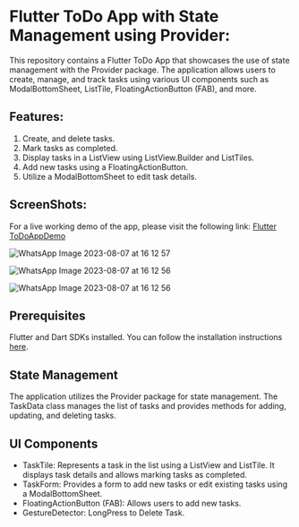 # Flutter ToDo App with State Management using Provider:
This repository contains a Flutter ToDo App that showcases the use of state management with the Provider package. The application allows users to create, manage, and track tasks using various UI components such as ModalBottomSheet, ListTile, FloatingActionButton (FAB), and more.

## Features:
1. Create, and delete tasks.
2. Mark tasks as completed.
3. Display tasks in a ListView using ListView.Builder and ListTiles.
4. Add new tasks using a FloatingActionButton.
5. Utilize a ModalBottomSheet to edit task details.

## ScreenShots:
For a live working demo of the app, please visit the following link: [Flutter ToDoAppDemo](https://drive.google.com/file/d/1N4D7afLW0GH6Xefp9trLKPvvgIH2FbSR/view?usp=sharing)

![WhatsApp Image 2023-08-07 at 16 12 57](https://github.com/ParasPalli/ToDo_Flutter_App/assets/115391909/55984795-6e87-4733-a9d8-e290a4523c7d)

![WhatsApp Image 2023-08-07 at 16 12 56](https://github.com/ParasPalli/ToDo_Flutter_App/assets/115391909/1d051473-31b5-4b2a-99e0-dffc02995ab4)

![WhatsApp Image 2023-08-07 at 16 12 56](https://github.com/ParasPalli/ToDo_Flutter_App/assets/115391909/43a95976-95e1-4836-9b4d-df7d7d8852bd)



## Prerequisites
Flutter and Dart SDKs installed. You can follow the installation instructions [here](https://docs.flutter.dev/get-started/install).

## State Management
The application utilizes the Provider package for state management. The TaskData class manages the list of tasks and provides methods for adding, updating, and deleting tasks.


## UI Components
* TaskTile: Represents a task in the list using a ListView and ListTile. It displays task details and allows marking tasks as completed.
* TaskForm: Provides a form to add new tasks or edit existing tasks using a ModalBottomSheet.
* FloatingActionButton (FAB): Allows users to add new tasks.
* GestureDetector: LongPress to Delete Task.
